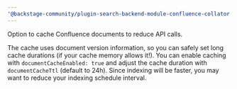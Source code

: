 ```yaml
---
'@backstage-community/plugin-search-backend-module-confluence-collator': patch
---
```


Option to cache Confluence documents to reduce API calls.

The cache uses document version information, so you can safely set long cache durations (if your cache memory allows it!). You can enable caching with `documentCacheEnabled: true` and adjust the cache duration with `documentCacheTtl` (default to 24h). Since indexing will be faster, you may want to reduce your indexing schedule interval.
